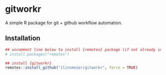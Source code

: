 # gitworkr
A simple R package for git + github workflow automation.

## Installation

```r
## uncomment line below to install {remotes} package (if not already installed)
# install.packages("remotes")

## install {gitworkr}
remotes::install_github("ilinsmeier/gitworkr", force = TRUE)
```
